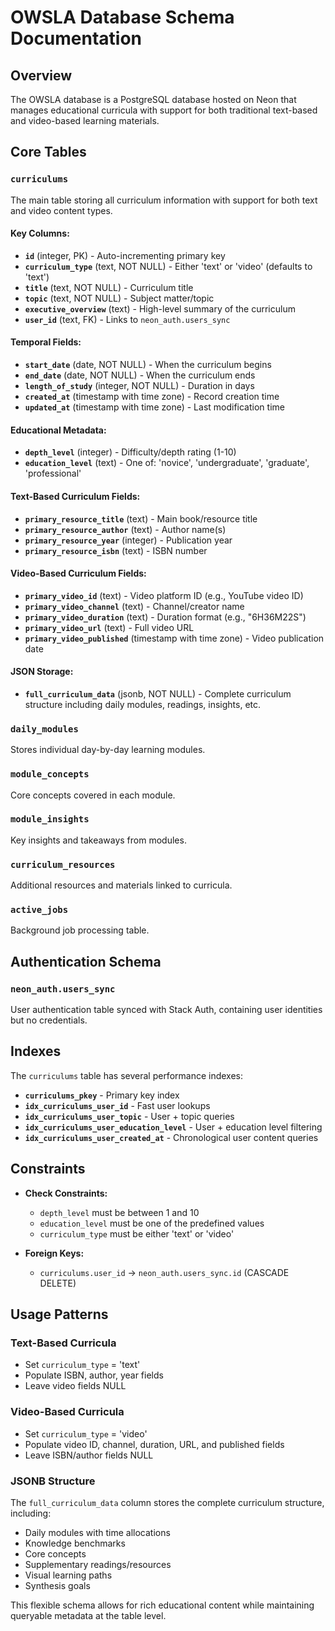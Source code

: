 
# OWSLA Database Schema Documentation

## Overview
The OWSLA database is a PostgreSQL database hosted on Neon that manages educational curricula with support for both traditional text-based and video-based learning materials.

## Core Tables

### `curriculums`
The main table storing all curriculum information with support for both text and video content types.

#### Key Columns:
- **`id`** (integer, PK) - Auto-incrementing primary key
- **`curriculum_type`** (text, NOT NULL) - Either 'text' or 'video' (defaults to 'text')
- **`title`** (text, NOT NULL) - Curriculum title
- **`topic`** (text, NOT NULL) - Subject matter/topic
- **`executive_overview`** (text) - High-level summary of the curriculum
- **`user_id`** (text, FK) - Links to `neon_auth.users_sync`

#### Temporal Fields:
- **`start_date`** (date, NOT NULL) - When the curriculum begins
- **`end_date`** (date, NOT NULL) - When the curriculum ends
- **`length_of_study`** (integer, NOT NULL) - Duration in days
- **`created_at`** (timestamp with time zone) - Record creation time
- **`updated_at`** (timestamp with time zone) - Last modification time

#### Educational Metadata:
- **`depth_level`** (integer) - Difficulty/depth rating (1-10)
- **`education_level`** (text) - One of: 'novice', 'undergraduate', 'graduate', 'professional'

#### Text-Based Curriculum Fields:
- **`primary_resource_title`** (text) - Main book/resource title
- **`primary_resource_author`** (text) - Author name(s)
- **`primary_resource_year`** (integer) - Publication year
- **`primary_resource_isbn`** (text) - ISBN number

#### Video-Based Curriculum Fields:
- **`primary_video_id`** (text) - Video platform ID (e.g., YouTube video ID)
- **`primary_video_channel`** (text) - Channel/creator name
- **`primary_video_duration`** (text) - Duration format (e.g., "6H36M22S")
- **`primary_video_url`** (text) - Full video URL
- **`primary_video_published`** (timestamp with time zone) - Video publication date

#### JSON Storage:
- **`full_curriculum_data`** (jsonb, NOT NULL) - Complete curriculum structure including daily modules, readings, insights, etc.

### `daily_modules`
Stores individual day-by-day learning modules.

### `module_concepts`
Core concepts covered in each module.

### `module_insights`
Key insights and takeaways from modules.

### `curriculum_resources`
Additional resources and materials linked to curricula.

### `active_jobs`
Background job processing table.

## Authentication Schema

### `neon_auth.users_sync`
User authentication table synced with Stack Auth, containing user identities but no credentials.

## Indexes

The `curriculums` table has several performance indexes:
- **`curriculums_pkey`** - Primary key index
- **`idx_curriculums_user_id`** - Fast user lookups
- **`idx_curriculums_user_topic`** - User + topic queries
- **`idx_curriculums_user_education_level`** - User + education level filtering
- **`idx_curriculums_user_created_at`** - Chronological user content queries

## Constraints

- **Check Constraints:**
  - `depth_level` must be between 1 and 10
  - `education_level` must be one of the predefined values
  - `curriculum_type` must be either 'text' or 'video'

- **Foreign Keys:**
  - `curriculums.user_id` → `neon_auth.users_sync.id` (CASCADE DELETE)

## Usage Patterns

### Text-Based Curricula
- Set `curriculum_type` = 'text'
- Populate ISBN, author, year fields
- Leave video fields NULL

### Video-Based Curricula
- Set `curriculum_type` = 'video'
- Populate video ID, channel, duration, URL, and published fields
- Leave ISBN/author fields NULL

### JSONB Structure
The `full_curriculum_data` column stores the complete curriculum structure, including:
- Daily modules with time allocations
- Knowledge benchmarks
- Core concepts
- Supplementary readings/resources
- Visual learning paths
- Synthesis goals

This flexible schema allows for rich educational content while maintaining queryable metadata at the table level.